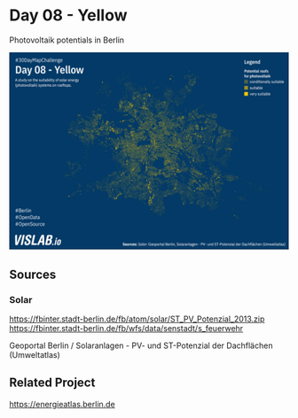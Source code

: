 # Day 08 - Yellow
Photovoltaik potentials in Berlin

![08](08.png)

## Sources

### Solar

https://fbinter.stadt-berlin.de/fb/atom/solar/ST_PV_Potenzial_2013.zip
https://fbinter.stadt-berlin.de/fb/wfs/data/senstadt/s_feuerwehr

Geoportal Berlin / Solaranlagen - PV- und ST-Potenzial der Dachflächen (Umweltatlas)

## Related Project

https://energieatlas.berlin.de
